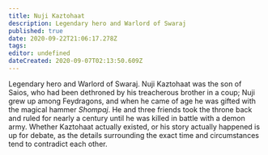 ```yaml
---
title: Nuji Kaztohaat
description: Legendary hero and Warlord of Swaraj
published: true
date: 2020-09-22T21:06:17.278Z
tags: 
editor: undefined
dateCreated: 2020-09-07T02:13:50.609Z
---
```


Legendary hero and Warlord of Swaraj. Nuji Kaztohaat was the son of Saios, who had been dethroned by his treacherous brother in a coup; Nuji grew up among Feydragons, and when he came of age he was gifted with the magical hammer *Shompaj*. He and three friends took the throne back and ruled for nearly a century until he was killed in battle with a demon army. Whether Kaztohaat actually existed, or his story actually happened is up for debate, as the details surrounding the exact time and circumstances tend to contradict each other.